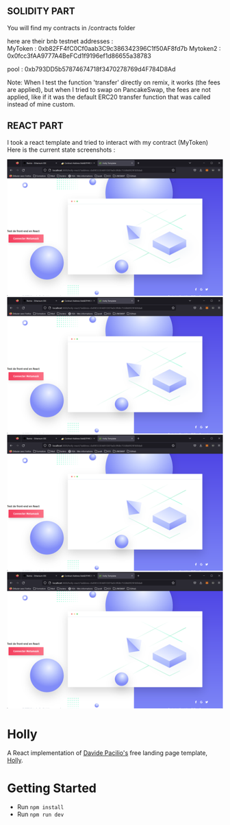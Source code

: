 ## SOLIDITY PART

You will find my contracts in /contracts folder  

here are their bnb testnet addresses :  
MyToken :  0xb82FF4fC0Cf0aab3C9c386342396C1f50AF8fd7b
Mytoken2 :  0x0fcc3fAA9777A4BeFCd1f9196ef1d86655a38783

pool :  0xb793DD5b57874674718f3470278769d4F784D8Ad

Note: When I test the function 'transfer' directly on remix, it works (the fees are applied), but when I tried to swap on PancakeSwap, the fees are not applied, like if it was the default ERC20 transfer function that was called instead of mine custom.

## REACT PART

I took a react template and tried to interact with my contract (MyToken)  
Here is the current state screenshots :  

![front-end](src/assets/home.png "current react web front-end")  
![connected metamask](src/assets/home.png "current react web front-end: connected metamask")  
![see functions](src/assets/home.png "current react web front-end: see functions")  
![result](src/assets/home.png "current react web front-end: result")


# Holly

A React implementation of [Davide Pacilio's](https://cruip.com/) free landing page template, [Holly](https://lukemcdonald.github.io/holly-react/).

# Getting Started

- Run `npm install`
- Run `npm run dev`
